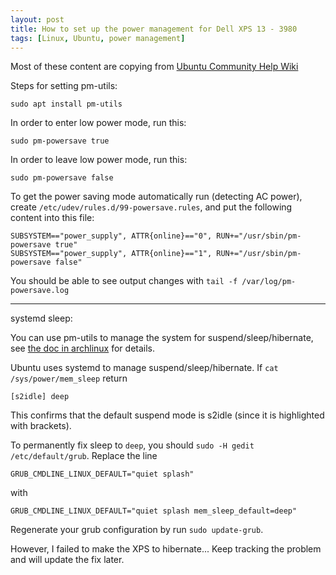 ```yaml
---
layout: post
title: How to set up the power management for Dell XPS 13 - 3980
tags: [Linux, Ubuntu, power management]
---
```


Most of these content are copying from [Ubuntu Community Help Wiki](https://help.ubuntu.com/community/PowerManagement/ReducedPower)

Steps for setting pm-utils:
```
sudo apt install pm-utils
```

In order to enter low power mode, run this:
```
sudo pm-powersave true
```

In order to leave low power mode, run this:
```
sudo pm-powersave false
```

To get the power saving mode automatically run (detecting AC power),  create `/etc/udev/rules.d/99-powersave.rules`, and put the following content into this file:
```
SUBSYSTEM=="power_supply", ATTR{online}=="0", RUN+="/usr/sbin/pm-powersave true"
SUBSYSTEM=="power_supply", ATTR{online}=="1", RUN+="/usr/sbin/pm-powersave false"
```
You should be able to see output changes with `tail -f /var/log/pm-powersave.log`

-----

systemd sleep:

You can use pm-utils to manage the system for suspend/sleep/hibernate, see [the doc in archlinux](https://www.linuxsecrets.com/archlinux-wiki/wiki.archlinux.org/index.php/Pm-utils.html) for details.

Ubuntu uses systemd to manage suspend/sleep/hibernate. If `cat /sys/power/mem_sleep` return
```
[s2idle] deep
```
This confirms that the default suspend mode is s2idle (since it is highlighted with brackets).

To permanently fix sleep to `deep`, you should `sudo -H gedit /etc/default/grub`. Replace the line
```
GRUB_CMDLINE_LINUX_DEFAULT="quiet splash"
```
with
```
GRUB_CMDLINE_LINUX_DEFAULT="quiet splash mem_sleep_default=deep"
```
Regenerate your grub configuration by run `sudo update-grub`.

However, I failed to make the XPS to hibernate... Keep tracking the problem and will update the fix later.
